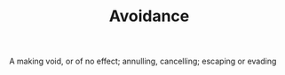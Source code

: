 ---
title: Avoidance
letter: A
permalink: "/definitions/bld-avoidance.html"
body: A making void, or of no effect; annulling, cancelling; escaping or evading
published_at: '2018-07-07'
source: Black's Law Dictionary 2nd Ed (1910)
layout: post
---